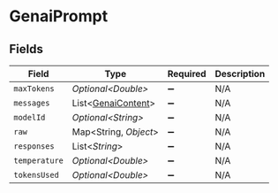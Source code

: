 # GenaiPrompt


## Fields

| Field                                                      | Type                                                       | Required                                                   | Description                                                |
| ---------------------------------------------------------- | ---------------------------------------------------------- | ---------------------------------------------------------- | ---------------------------------------------------------- |
| `maxTokens`                                                | *Optional\<Double>*                                        | :heavy_minus_sign:                                         | N/A                                                        |
| `messages`                                                 | List\<[GenaiContent](../../models/shared/GenaiContent.md)> | :heavy_minus_sign:                                         | N/A                                                        |
| `modelId`                                                  | *Optional\<String>*                                        | :heavy_minus_sign:                                         | N/A                                                        |
| `raw`                                                      | Map\<String, *Object*>                                     | :heavy_minus_sign:                                         | N/A                                                        |
| `responses`                                                | List\<*String*>                                            | :heavy_minus_sign:                                         | N/A                                                        |
| `temperature`                                              | *Optional\<Double>*                                        | :heavy_minus_sign:                                         | N/A                                                        |
| `tokensUsed`                                               | *Optional\<Double>*                                        | :heavy_minus_sign:                                         | N/A                                                        |